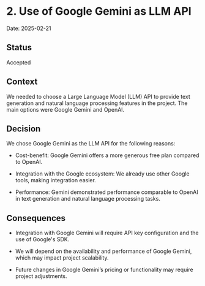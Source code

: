 # 2. Use of Google Gemini as LLM API

Date: 2025-02-21

## Status

Accepted

## Context

We needed to choose a Large Language Model (LLM) API to provide text generation and natural language processing features in the project. The main options were Google Gemini and OpenAI.

## Decision

We chose Google Gemini as the LLM API for the following reasons:

* Cost-benefit: Google Gemini offers a more generous free plan compared to OpenAI.

* Integration with the Google ecosystem: We already use other Google tools, making integration easier.

* Performance: Gemini demonstrated performance comparable to OpenAI in text generation and natural language processing tasks.

## Consequences

* Integration with Google Gemini will require API key configuration and the use of Google's SDK.

* We will depend on the availability and performance of Google Gemini, which may impact project scalability.

* Future changes in Google Gemini’s pricing or functionality may require project adjustments.

